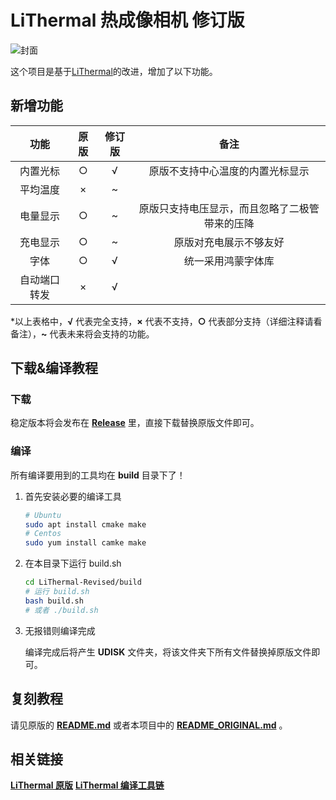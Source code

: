 # LiThermal 热成像相机 修订版

![封面](https://github.com/user-attachments/assets/4fc6f390-e887-44be-a5c8-28915dc0e16e)

这个项目是基于[LiThermal](https://github.com/diylxy/LiThermal)的改进，增加了以下功能。

## 新增功能

| 功能     | 原版  | 修订版 | 备注                      |
|:------:|:---:|:---:|:-----------------------:|
| 内置光标   | ○   | √   | 原版不支持中心温度的内置光标显示        |
| 平均温度   | ×   | ~   |                         |
| 电量显示   | ○   | ~   | 原版只支持电压显示，而且忽略了二极管带来的压降 |
| 充电显示   | ○   | ~   | 原版对充电展示不够友好             |
| 字体     | ○   | √   | 统一采用鸿蒙字体库               |
| 自动端口转发 | ×   | √   |                         |

*以上表格中，**√** 代表完全支持，**×** 代表不支持，**○** 代表部分支持（详细注释请看备注），**~** 代表未来将会支持的功能。

## 下载&编译教程

### 下载

稳定版本将会发布在 **[Release](https://github.com/mcdudu233/LiThermal-Revised/releases)** 里，直接下载替换原版文件即可。

### 编译

所有编译要用到的工具均在 **build** 目录下了！

1. 首先安装必要的编译工具
   
   ```bash
   # Ubuntu
   sudo apt install cmake make
   # Centos
   sudo yum install camke make
   ```

2. 在本目录下运行 build.sh
   
   ```bash
   cd LiThermal-Revised/build
   # 运行 build.sh
   bash build.sh
   # 或者 ./build.sh
   ```

3. 无报错则编译完成
   
   编译完成后将产生 **UDISK** 文件夹，将该文件夹下所有文件替换掉原版文件即可。

## 复刻教程

请见原版的 **[README.md](https://github.com/diylxy/LiThermal/blob/master/README.md)** 或者本项目中的 **[README_ORIGINAL.md](https://github.com/mcdudu233/LiThermal-Revised/blob/master/README_ORIGINAL.md)** 。

## 相关链接

**[LiThermal 原版](https://github.com/diylxy/LiThermal)**
**[LiThermal 编译工具链](https://github.com/diylxy/LiThermal_Compiler)**  
